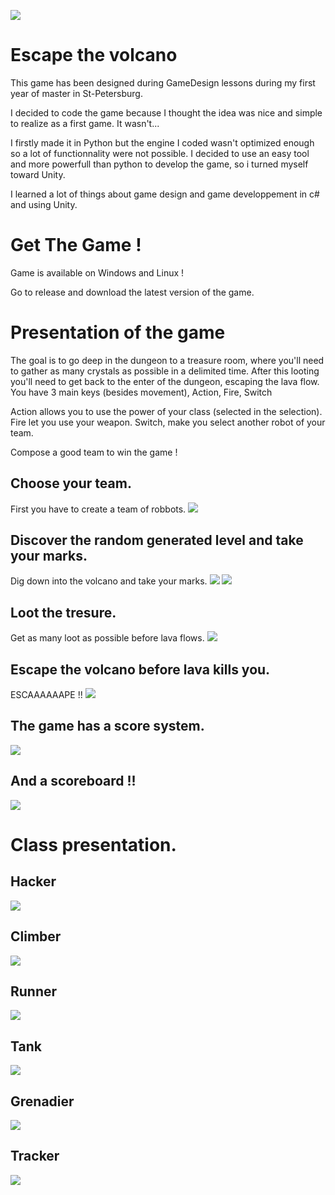 ![](Screenshots/Menu.png)
# Escape the volcano
This game has been designed during GameDesign lessons during my first year of master in St-Petersburg.

I decided to code the game because I thought the idea was nice and simple to realize as a first game. It wasn't...

I firstly made it in Python but the engine I coded wasn't optimized enough so a lot of functionnality were not possible. I decided to use an easy tool and more powerfull than python to develop the game, so i turned myself toward Unity.

I learned a lot of things about game design and game developpement in c# and using Unity.

# Get The Game !
Game is available on Windows and Linux !

Go to release and download the latest version of the game.

# Presentation of the game
The goal is to go deep in the dungeon to a treasure room, where you'll need to gather as many crystals as possible in a delimited time. After this looting you'll need to get back to the enter of the dungeon, escaping the lava flow.
You have 3 main keys (besides movement), Action, Fire, Switch

Action allows you to use the power of your class (selected in the selection).
Fire let you use your weapon.
Switch, make you select another robot of your team.

Compose a good team to win the game !

## Choose your team.
First you have to create a team of robbots.
![](Screenshots/Selection.png)

## Discover the random generated level and take your marks.
Dig down into the volcano and take your marks.
![](Screenshots/InGameTraps.png)
![](Screenshots/InGameBlob.png)

## Loot the tresure.
Get as many loot as possible before lava flows.
![](Screenshots/InGameLavaExit.png)

## Escape the volcano before lava kills you.
ESCAAAAAAPE !!
![](Screenshots/InGameLava.png)

## The game has a score system.
![](Screenshots/WinScore.png)

## And a scoreboard !!
![](Screenshots/Scoreboard.png)


# Class presentation.
## Hacker
![](Screenshots/InGameHacker.png)

## Climber
![](Screenshots/Climber.png)

## Runner
![](Screenshots/Runner.png)

## Tank
![](Screenshots/Tank.png)

## Grenadier
![](Screenshots/Grenadier.png)

## Tracker
![](Screenshots/tracker.png)
